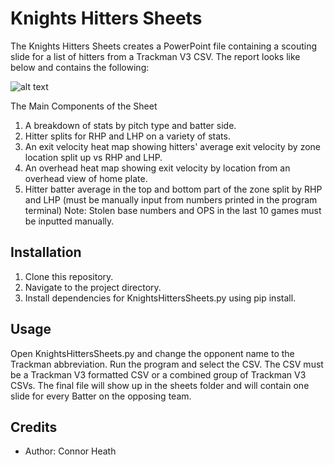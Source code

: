 # Knights Hitters Sheets
The Knights Hitters Sheets creates a PowerPoint file containing a scouting slide for a list of hitters from a Trackman V3 CSV. The report looks like below and contains the following:

![alt text](https://github.com/cheath5155/KnightsHittersSheets/blob/main/Example.jpg)

The Main Components of the Sheet
1) A breakdown of stats by pitch type and batter side.
2) Hitter splits for RHP and LHP on a variety of stats.
3) An exit velocity heat map showing hitters' average exit velocity by zone location split up vs RHP and LHP.
4) An overhead heat map showing exit velocity by location from an overhead view of home plate.
5) Hitter batter average in the top and bottom part of the zone split by RHP and LHP (must be manually input from numbers printed in the program terminal)
Note: Stolen base numbers and OPS in the last 10 games must be inputted manually.


## Installation
1) Clone this repository.
2) Navigate to the project directory.
3) Install dependencies for KnightsHittersSheets.py using pip install.

## Usage
Open KnightsHittersSheets.py and change the opponent name to the Trackman abbreviation.
Run the program and select the CSV.
The CSV must be a Trackman V3 formatted CSV or a combined group of Trackman V3 CSVs.
The final file will show up in the sheets folder and will contain one slide for every Batter on the opposing team.

## Credits
- Author: Connor Heath


